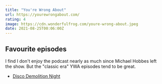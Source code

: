 ```yaml
---
title: "You're Wrong About"
url: https://yourewrongabout.com/
rating: 4
image: https://cdn.wonderfulfrog.com/youre-wrong-about.jpeg
date: 2021-08-25T00:06:00Z
---
```


## Favourite episodes

I find I don't enjoy the podcast nearly as much since Michael Hobbes left the show. But the "classic era" YWA episodes tend to be great.

- [Disco Demolition Night](https://www.buzzsprout.com/1112270/4815227-disco-demolition-night)

